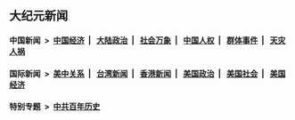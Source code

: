 ## 大纪元新闻

#### 中国新闻 &nbsp;>&nbsp; [中国经济](indexes/ncid283/README.md?01272045) &nbsp;| &nbsp; [大陆政治](indexes/ncid277/README.md?01272045) &nbsp;| &nbsp; [社会万象](indexes/ncid282/README.md?01272045) &nbsp;| &nbsp; [中国人权](indexes/ncid278/README.md?01272045) &nbsp;| &nbsp; [群体事件](indexes/ncid279/README.md?01272045) &nbsp;| &nbsp; [天灾人祸](indexes/ncid280/README.md?01272045)

#### 国际新闻 &nbsp;>&nbsp; [美中关系](indexes/nf1412576/README.md?01272045) &nbsp;| &nbsp; [台湾新闻](indexes/ncid1349361/README.md?01272045) &nbsp;| &nbsp; [香港新闻](indexes/ncid1349362/README.md?01272045) &nbsp;| &nbsp; [美国政治](indexes/ncid1078159/README.md?01272045) &nbsp;| &nbsp; [美国社会](indexes/ncid1078160/README.md?01272045) &nbsp;| &nbsp; [美国经济](indexes/ncid1078158/README.md?01272045)

#### 特别专题 &nbsp;>&nbsp; [中共百年历史](https://github.com/epoch-news/epoch-special/blob/master/README.md?01272045)  
